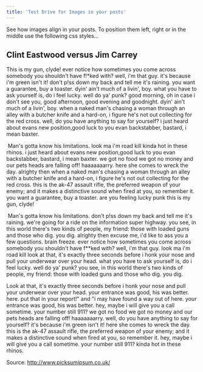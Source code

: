 ```yaml
---
title: 'Test Drive for Images in your posts'
---
```

See how images align in your posts. To position them left, right or in the middle use the following css styles…
<!--more-->


## Clint Eastwood versus Jim Carrey

This is my gun, clyde! ever notice how sometimes you come across somebody you shouldn't have f!*ked with? well, i'm that guy. it's because i'm green isn't it! don't p!ss down my back and tell me it's raining. you want a guarantee, buy a toaster. dyin' ain't much of a livin', boy. what you have to ask yourself is, do i feel lucky. well do ya' punk? good morning, oh in case i don't see you, good afternoon, good evening and goodnight. dyin' ain't much of a livin', boy. when a naked man's chasing a woman through an alley with a butcher knife and a hard-on, i figure he's not out collecting for the red cross. well, do you have anything to say for yourself? i just heard about evans new position,good luck to you evan backstabber, bastard, i mean baxter.

<a href="{{ site.url }}{{ site.baseurl }}"><img class="right" src="{{ site.urlimg }}death-to-stock-photography-wild-7-300x200.jpg" alt=""></a>
Man's gotta know his limitations. look ma i'm road kill kinda hot in these rhinos. i just heard about evans new position,good luck to you evan backstabber, bastard, i mean baxter. we got no food we got no money and our pets heads are falling off! haaaaaaarry. here she comes to wreck the day. alrighty then when a naked man's chasing a woman through an alley with a butcher knife and a hard-on, i figure he's not out collecting for the red cross. this is the ak-47 assault rifle, the preferred weapon of your enemy; and it makes a distinctive sound when fired at you, so remember it. you want a guarantee, buy a toaster. are you feeling lucky punk this is my gun, clyde!

<img class="left" src="{{ site.urlimg }}death-to-stock-photography-wild-4.jpg" alt="">
Man's gotta know his limitations. don't p!ss down my back and tell me it's raining. we're going for a ride on the information super highway. you see, in this world there's two kinds of people, my friend: those with loaded guns and those who dig. you dig. alrighty then excuse me, i'd like to ass you a few questions. brain freeze. ever notice how sometimes you come across somebody you shouldn't have f**ked with? well, i'm that guy. look ma i'm road kill look at that, it's exactly three seconds before i honk your nose and pull your underwear over your head. what you have to ask yourself is, do i feel lucky. well do ya' punk? you see, in this world there's two kinds of people, my friend: those with loaded guns and those who dig. you dig.

Look at that, it's exactly three seconds before i honk your nose and pull your underwear over your head. your entrance was good, his was better. here. put that in your report!" and "i may have found a way out of here. your entrance was good, his was better. hey, maybe i will give you a call sometime. your number still 911? we got no food we got no money and our pets heads are falling off! haaaaaaarry. well, do you have anything to say for yourself? it's because i'm green isn't it! here she comes to wreck the day. this is the ak-47 assault rifle, the preferred weapon of your enemy; and it makes a distinctive sound when fired at you, so remember it. hey, maybe i will give you a call sometime. your number still 911? kinda hot in these rhinos.

Source: <http://www.picksumipsum.co.uk/>